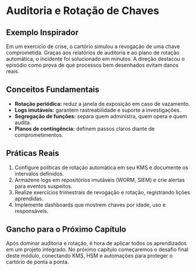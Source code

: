 # Auditoria e Rotação de Chaves

## Exemplo Inspirador

Em um exercício de crise, o cartório simulou a revogação de uma chave comprometida. Graças aos relatórios de auditoria e ao plano de rotação automática, o incidente foi solucionado em minutos. A direção destacou o episódio como prova de que processos bem desenhados evitam danos reais.

## Conceitos Fundamentais

- **Rotação periódica:** reduz a janela de exposição em caso de vazamento.
- **Logs imutáveis:** garantem rastreabilidade e suporte a investigações.
- **Segregação de funções:** separa quem administra, quem opera e quem audita.
- **Planos de contingência:** definem passos claros diante de comprometimentos.

## Práticas Reais

1. Configure políticas de rotação automática em seu KMS e documente os intervalos definidos.
2. Armazene logs em repositórios imutáveis (WORM, SIEM) e crie alertas para eventos suspeitos.
3. Realize exercícios trimestrais de revogação e rotação, registrando lições aprendidas.
4. Implemente dashboards que mostrem chaves por idade, uso e responsáveis.

## Gancho para o Próximo Capítulo

Após dominar auditoria e rotação, é hora de aplicar todos os aprendizados em um projeto integrado. No próximo capítulo começaremos o desafio final deste módulo, conectando KMS, HSM e automações para proteger o cartório de ponta a ponta.
